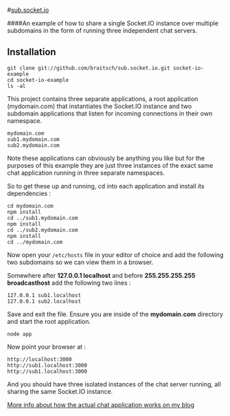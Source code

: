 #[sub.socket.io](http://chat.braitsch.io/)

####An example of how to share a single Socket.IO instance over multiple subdomains in the form of running three independent chat servers.

## Installation

```
git clone git://github.com/braitsch/sub.socket.io.git socket-io-example
cd socket-io-example
ls -al
```

This project contains three separate applications, a root application (mydomain.com) that instantiates the Socket.IO instance and two subdomain applications that listen for incoming connections in their own namespace. 

```
mydomain.com
sub1.mydomain.com
sub2.mydomain.com
```

Note these applications can obviously be anything you like but for the purposes of this example they are just three instances of the exact same chat application running in three separate namespaces.

So to get these up and running, cd into each application and install its dependencies :

```
cd mydomain.com
npm install
cd ../sub1.mydomain.com
npm install
cd ../sub2.mydomain.com
npm install
cd ../mydomain.com
```

Now open your `/etc/hosts` file in your editor of choice and add the following two subdomains so we can view them in a browser. 

Somewhere after **127.0.0.1 localhost** and before **255.255.255.255 broadcasthost** add the following two lines :

```
127.0.0.1 sub1.localhost
127.0.0.1 sub2.localhost
```

Save and exit the file.
Ensure you are inside of the **mydomain.com** directory and start the root application.

```
node app
```

Now point your browser at :

```
http://localhost:3000
http://sub1.localhost:3000
http://sub1.localhost:3000
```

And you should have three isolated instances of the chat server running, all sharing the same Socket.IO instance.

[More info about how the actual chat application works on my blog](http://kitchen.braitsch.io/building-a-node-js-chat-application-and-sharing-socket-io-across-multiple-subdomains/)


